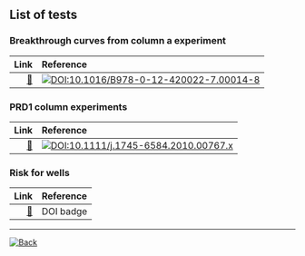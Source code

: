 ## List of tests

### Breakthrough curves from column a experiment

| Link | Reference |
|--:|:--|
|[&#128208;](https://edsaac.github.io/bioparticle/test/btCol.html) | [![DOI:10.1016/B978-0-12-420022-7.00014-8](https://zenodo.org/badge/DOI/10.1016/B978-0-12-420022-7.00014-8.svg)](https://linkinghub.elsevier.com/retrieve/pii/B9780124200227000148) |

### PRD1 column experiments

| Link | Reference |
|--:|:--|
| [&#128208;](https://edsaac.github.io/bioparticle/test/phagesPRD1.html) | [![DOI:10.1111/j.1745-6584.2010.00767.x](https://zenodo.org/badge/DOI/10.1111/j.1745-6584.2010.00767.x.svg)](https://doi.org/10.1111/j.1745-6584.2010.00767.x) |

### Risk for wells

| Link | Reference |
|--:|:--|
|[&#128208;](https://edsaac.github.io/bioparticle/) | DOI badge|

***

<a href="https://edsaac.github.io/bioparticle/">
	<img alt="Back" src="https://img.shields.io/badge/&#11013;-Go back-purple?style=for-the-badge">
</a>

